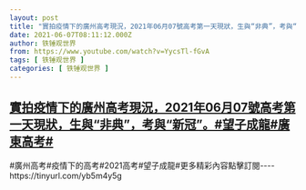 ```yaml
---
layout: post
title: "實拍疫情下的廣州高考現況，2021年06月07號高考第一天現狀，生與“非典”，考與“新冠”。#望子成龍#廣東高考#"
date: 2021-06-07T08:11:12.000Z
author: 铁锤观世界
from: https://www.youtube.com/watch?v=YycsTl-fGvA
tags: [ 铁锤观世界 ]
categories: [ 铁锤观世界 ]
---
```

<!--1623053472000-->
[實拍疫情下的廣州高考現況，2021年06月07號高考第一天現狀，生與“非典”，考與“新冠”。#望子成龍#廣東高考#](https://www.youtube.com/watch?v=YycsTl-fGvA)
------

<div>
#廣州高考#疫情下的高考#2021高考#望子成龍#更多精彩內容點擊訂閱----https://tinyurl.com/yb5m4y5g
</div>
